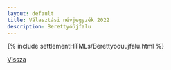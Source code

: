 ```yaml
---
layout: default
title: Választási névjegyzék 2022
description: Berettyóújfalu
---
```


{% include settlementHTMLs/Berettyoouujfalu.html %}

[Vissza](../)